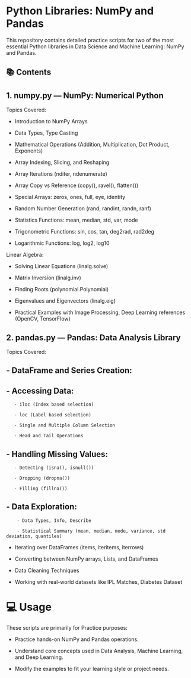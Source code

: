 # Python Libraries: NumPy and Pandas
 This repository contains detailed practice scripts for two of the most essential Python libraries in Data Science and Machine Learning: NumPy and Pandas.
## 📚 Contents
## 1. numpy.py — NumPy: Numerical Python
Topics Covered:

  - Introduction to NumPy Arrays
   
  -  Data Types, Type Casting
   
  -  Mathematical Operations (Addition, Multiplication, Dot Product, Exponents)
    
  -  Array Indexing, Slicing, and Reshaping
   
  -  Array Iterations (nditer, ndenumerate)
   
  -  Array Copy vs Reference (copy(), ravel(), flatten())
   
  -  Special Arrays: zeros, ones, full, eye, identity
   
  -  Random Number Generation (rand, randint, randn, ranf)
   
  -  Statistics Functions: mean, median, std, var, mode
   
  -  Trigonometric Functions: sin, cos, tan, deg2rad, rad2deg
   
  -  Logarithmic Functions: log, log2, log10

Linear Algebra:

  -  Solving Linear Equations (linalg.solve)
     
  -  Matrix Inversion (linalg.inv)
     
  -  Finding Roots (polynomial.Polynomial)
     
  -  Eigenvalues and Eigenvectors (linalg.eig)
     
-  Practical Examples with Image Processing, Deep Learning references (OpenCV, TensorFlow)



## 2. pandas.py — Pandas: Data Analysis Library
Topics Covered:

 ## - DataFrame and Series Creation:
  
 ## - Accessing Data:

       - iloc (Index based selection)
        
       - loc (Label based selection)
        
       - Single and Multiple Column Selection
        
       - Head and Tail Operations

## - Handling Missing Values:

       - Detecting (isna(), isnull())
        
       - Dropping (dropna())
        
       - Filling (fillna())

## - Data Exploration:

        - Data Types, Info, Describe
         
        - Statistical Summary (mean, median, mode, variance, std deviation, quantiles)

- Iterating over DataFrames (items, iteritems, iterrows)

- Converting between NumPy arrays, Lists, and DataFrames

- Data Cleaning Techniques

- Working with real-world datasets like IPL Matches, Diabetes Dataset

# 💻 Usage
These scripts are primarily for Practice purposes:

 - Practice hands-on NumPy and Pandas operations.
 
 - Understand core concepts used in Data Analysis, Machine Learning, and Deep Learning.
 
 - Modify the examples to fit your learning style or project needs.    

   
